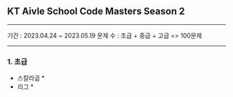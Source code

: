 ## KT Aivle School Code Masters Season 2
--------
기간 : 2023.04.24 ~ 2023.05.19
문제 수 : 초급 + 중급 + 고급 => 100문제

--------
### 1. 초급
- 스칼라곱  * 
- 리그 * 
